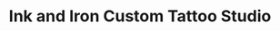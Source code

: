 ---
title: "Ink and Iron Custom Tattoo Studio"
url: /chicago/ink-and-iron-custom-tattoo-studio/
shop: Tattoo
---
